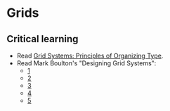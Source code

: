 Grids
=====

Critical learning
-----------------

* Read [Grid Systems: Principles of Organizing Type](http://amzn.to/7A1Dn).
* Read Mark Boulton's "Designing Grid Systems":
  * [1](http://goo.gl/VOGP)
  * [2](http://goo.gl/at66)
  * [3](http://goo.gl/pw0Ks)
  * [4](http://goo.gl/EnL22)
  * [5](http://goo.gl/s9L1y)

